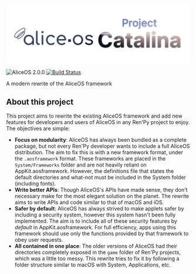 ![AliceOS header](repo_assets/project_header.png)

![AliceOS 2.0.0](https://img.shields.io/badge/aliceos-2.0.0-yellow.svg) [![Build Status](https://travis-ci.com/alicerunsonfedora/CatalinaToriel.svg?token=d7YdxjzD7RWGCxysa2ip&branch=master)](https://travis-ci.com/alicerunsonfedora/CatalinaToriel)

A modern rewrite of the AliceOS framework

## About this project

This project aims to rewrite the existing AliceOS framework and add new features for developers and users of AliceOS in any Ren'Py project to enjoy. The objectives are simple:

- **Focus on modularity**: AliceOS has always been bundled as a complete package, but not every Ren'Py developer wants to include a full AliceOS distribution. The aim to fix this is with a new framework format, under the `.aosframework` format. These frameworks are placed in the `System/Frameworks` folder and are not heavily reliant on AppKit.aosframework. However, the definitions file that states the default directories and what-not must be included in the System folder (including fonts).
- **Write better APIs**: Though AliceOS's APIs have made sense, they don't necessary make for the most elegant solution on the planet. The rewrite aims to write APIs and code similar to that of macOS and iOS.
- **Safer by default**: AliceOS has always strived to make applets safer by including a security system, however this system hasn't been fully implemented. The aim is to include all of these security features by _default_ in AppKit.aosframework. For full efficiency, apps using this framework should use only the functions provided by that framework to obey user requests.
- **All contained in one place**: The older versions of AliceOS had their directories completely exposed in the `game` folder of Ren'Py projects, which was a little too messy. This rewrite tries to fix it by following a folder structure similar to macOS with System, Applications, etc.
